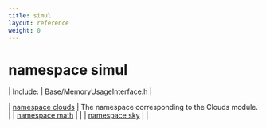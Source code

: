 ```yaml
---
title: simul
layout: reference
weight: 0
---
```

namespace simul
===

| Include: | Base/MemoryUsageInterface.h |



| [namespace clouds](simul/clouds) | The namespace corresponding to the Clouds module.<br> |
| [namespace math](simul/math) |  |
| [namespace sky](simul/sky) |  |

